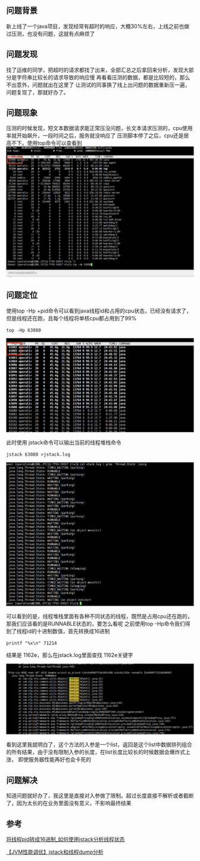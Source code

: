 ## 问题背景
新上线了一个java项目，发现经常有超时的响应，大概30%左右，上线之前也做过压测，也没有问题，这就有点麻烦了

## 问题发现
找了运维的同学，把超时的请求都找了出来，全部汇总之后拿回来分析，发现大部分是字符串比较长的请求导致的响应慢
再看看压测的数据，都是比较短的，那么不出意外，问题就出在这里了
让测试的同事换了线上出问题的数据重新压一遍，问题复现了，那就好办了。

## 问题现象
压测的时候发现，短文本数据请求能正常压没问题，长文本请求压测的，cpu使用率就开始飙升，一段时间之后，服务就没响应了
压测脚本停了之后，cpu还是居高不下。使用top命令可以查看到
![](../../images/jstack-log/a.png)

## 问题定位
使用top -Hp +pid命令可以看到java线程id和占用的cpu状态，已经没有请求了，但是线程还在跑，且每个线程将单核cpu都占用到了99%
```
top -Hp 63080
```

![](../../images/jstack-log/b.png)

此时使用 jstack命令可以输出当前的线程堆栈命令
```
jstack 63080 >jstack.log

```

![](../../images/jstack-log/d.png)

可以看到的是，线程堆栈里面有各种不同状态的线程，既然是占用cpu还在跑的，那我们应该看的是RUNNABLE状态的，要怎么看呢
之前使用top -Hp命令我们得到了线程id的十进制数值，首先转换成16进制
```
printf "%x\n" 71214

```
结果是 1162e，那么在jstack.log里面查找 1162e关键字

![](../../images/jstack-log/c.png)

看到这里我就明白了，这个方法的入参是一个list，返回是这个list中数据排列组合的所有结果，由于没有限制入参的长度，在list长度比较长的时候数据会爆炸式上涨，
即使服务器性能再好也会卡死的

## 问题解决
知道问题就好办了，我这里是直接对入参做了限制。超过长度直接不解析或者截断了，因为太长的在业务里面没有意义，不影响最终结果


## 参考
[将线程pid转成16进制_如何使用jstack分析线程状态](https://blog.csdn.net/weixin_39636696/article/details/113534425?utm_medium=distribute.pc_relevant.none-task-blog-2%7Edefault%7EBlogCommendFromMachineLearnPai2%7Edefault-14.readhide&depth_1-utm_source=distribute.pc_relevant.none-task-blog-2%7Edefault%7EBlogCommendFromMachineLearnPai2%7Edefault-14.readhide)


[【JVM性能调优】jstack和线程dump分析](https://blog.csdn.net/lmb55/article/details/79349680?utm_medium=distribute.pc_relevant.none-task-blog-2%7Edefault%7EBlogCommendFromMachineLearnPai2%7Edefault-11.readhide&depth_1-utm_source=distribute.pc_relevant.none-task-blog-2%7Edefault%7EBlogCommendFromMachineLearnPai2%7Edefault-11.readhide)


